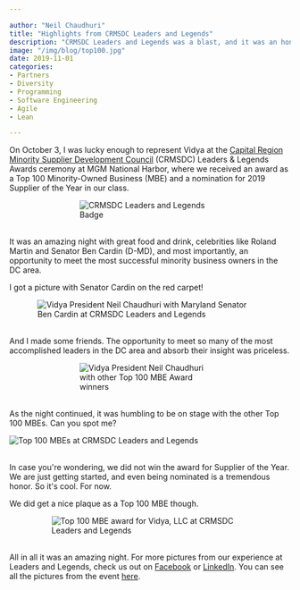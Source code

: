 ```yaml
---

author: "Neil Chaudhuri"
title: "Highlights from CRMSDC Leaders and Legends"
description: "CRMSDC Leaders and Legends was a blast, and it was an honor to receive a Top 100 MBE Award."
image: "/img/blog/top100.jpg"
date: 2019-11-01
categories: 
- Partners
- Diversity
- Programming
- Software Engineering
- Agile
- Lean

---
```


On October 3, I was lucky enough to represent Vidya at the [Capital Region Minority Supplier Development Council](http://www.crmsdc.org/)
(CRMSDC) Leaders & Legends Awards ceremony at MGM National Harbor, where we received an award as a Top 100 Minority-Owned 
Business (MBE) and a nomination for 2019 Supplier of the Year in our class.  

<img alt="CRMSDC Leaders and Legends Badge" style="max-width:50%; margin: 0 auto 0 auto; display:block" src="/img/blog/blog/badge.jpg" />
<br/>

It was an amazing night with great food and drink, celebrities like Roland Martin and Senator Ben Cardin (D-MD), and 
most importantly, an opportunity to meet the most successful minority business owners in the DC area.

I got a picture with Senator Cardin on the red carpet! 

<img alt="Vidya President Neil Chaudhuri with Maryland Senator Ben Cardin at CRMSDC Leaders and Legends" style="max-width:80%; margin: 0 auto 0 auto; display:block" src="/img/blog/blog/cardin.jpg" />
<br/>

And I made some friends. The opportunity to meet so many of the most accomplished leaders in the DC area and absorb their 
insight was priceless.

<img alt="Vidya President Neil Chaudhuri with other Top 100 MBE Award winners" style="max-width:50%; margin: 0 auto 0 auto; display:block" src="/img/blog/blog/smiles.jpg" />
<br/>

As the night continued, it was humbling to be on stage with the other Top 100 MBEs. Can you spot me?

<img alt="Top 100 MBEs at CRMSDC Leaders and Legends" style="max-width:100%; margin: 0 auto 0 auto; display:block" src="/img/blog/blog/top100.jpg" />
<br/>

In case you're wondering, we did not win the award for Supplier of the Year. We are just getting started, and 
even being nominated is a tremendous honor. So it's cool. For now.

We did get a nice plaque as a Top 100 MBE though.

<img alt="Top 100 MBE award for Vidya, LLC at CRMSDC Leaders and Legends" style="max-width:70%; margin: 0 auto 0 auto; display:block" src="/img/blog/blog/award.jpg" />
<br/> 

All in all it was an amazing night. For more pictures from our experience at Leaders and Legends, check us out on 
[Facebook](https://www.facebook.com/VidyaSource/posts/2621013647977589) 
or [LinkedIn](https://www.linkedin.com/feed/update/urn:li:activity:6597315604837920768). You can see all the pictures from the event 
[here](https://crmsdc.smugmug.com/38th-Annual-Leaders-Legends-Awards-Ceremony/i-mdtTmvk).